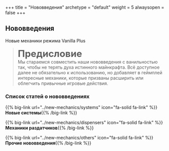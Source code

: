 +++
title = "Нововведения"
archetype = "default"
weight = 5
alwaysopen = false
+++

## Нововведения
<gray>Новые механики режима Vanilla Plus</gray>

<hundred-empty-line></hundred-empty-line>

> <font style = "font-size: 1.85rem"> **Предисловие** </font>\
Мы стараемся совместить наши нововведения с ванильностью так, чтобы не терять духа истинного майнкрафта. Всё доступное далее не обязательно к использованию, но добавляет в геймплей интересные механики, которые призваны расширить или облегчить привычные игровые действия.

### Список статей о нововведениях

{{% big-link url="../new-mechanics/systems" icon="fa-solid fa-link" %}}**Новые системы**{{% /big-link %}}

{{% big-link url="../new-mechanics/dispensers" icon="fa-solid fa-link" %}}**Механики раздатчиков**{{% /big-link %}}

{{% big-link url="../new-mechanics/others" icon="fa-solid fa-link" %}}**Прочие нововведения**{{% /big-link %}}